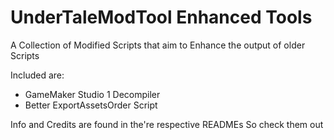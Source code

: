 # UnderTaleModTool Enhanced Tools
A Collection of Modified Scripts that aim to Enhance the output of older Scripts

Included are:

- GameMaker Studio 1 Decompiler
- Better ExportAssetsOrder Script

Info and Credits are found in the're respective READMEs
So check them out
